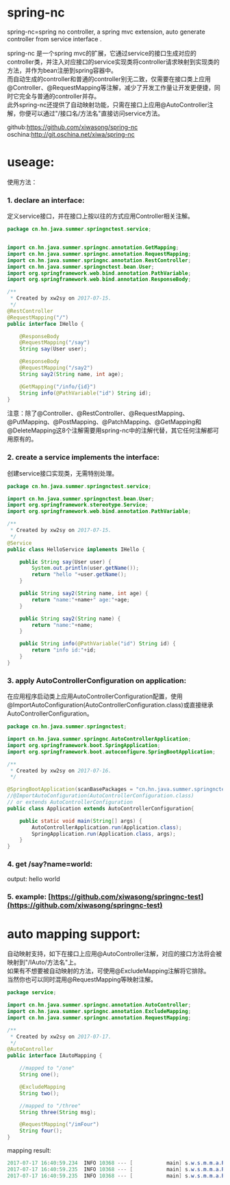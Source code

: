 # spring-nc
spring-nc=spring no controller, a spring mvc extension,  auto generate controller from service interface .

spring-nc 是一个spring mvc的扩展，它通过service的接口生成对应的controller类，并注入对应接口的service实现类将controller请求映射到实现类的方法，并作为bean注册到spring容器中。   
而自动生成的controller和普通的controller别无二致，仅需要在接口类上应用@Controller、@RequestMapping等注解，减少了开发工作量让开发更便捷，同时它完全与普通的controller并存。   
此外spring-nc还提供了自动映射功能，只需在接口上应用@AutoController注解，你便可以通过"/接口名/方法名"直接访问service方法。

github:https://github.com/xiwasong/spring-nc   
oschina:http://git.oschina.net/xiwa/spring-nc  

# useage:
使用方法：

### 1. declare an interface:
定义service接口，并在接口上按以往的方式应用Controller相关注解。

```java
package cn.hn.java.summer.springnctest.service;


import cn.hn.java.summer.springnc.annotation.GetMapping;
import cn.hn.java.summer.springnc.annotation.RequestMapping;
import cn.hn.java.summer.springnc.annotation.RestController;
import cn.hn.java.summer.springnctest.bean.User;
import org.springframework.web.bind.annotation.PathVariable;
import org.springframework.web.bind.annotation.ResponseBody;

/**
 * Created by xw2sy on 2017-07-15.
 */
@RestController
@RequestMapping("/")
public interface IHello {

    @ResponseBody
    @RequestMapping("/say")
    String say(User user);

    @ResponseBody
    @RequestMapping("/say2")
    String say2(String name, int age);

    @GetMapping("/info/{id}")
    String info(@PathVariable("id") String id);
}

```
注意：除了@Controller、@RestController、@RequestMapping、@PutMapping、@PostMapping、@PatchMapping、@GetMapping和@DeleteMapping这8个注解需要用spring-nc中的注解代替，其它任何注解都可用原有的。

### 2. create a service implements the interface:
创建service接口实现类，无需特别处理。

```java
package cn.hn.java.summer.springnctest.service;

import cn.hn.java.summer.springnctest.bean.User;
import org.springframework.stereotype.Service;
import org.springframework.web.bind.annotation.PathVariable;

/**
 * Created by xw2sy on 2017-07-15.
 */
@Service
public class HelloService implements IHello {

    public String say(User user) {
        System.out.println(user.getName());
        return "hello "+user.getName();
    }

    public String say2(String name, int age) {
        return "name:"+name+" age:"+age;
    }

    public String say2(String name) {
        return "name:"+name;
    }

    public String info(@PathVariable("id") String id) {
        return "info id:"+id;
    }
}

```

### 3. apply AutoControllerConfiguration on application:
在应用程序启动类上应用AutoControllerConfiguration配置，使用@ImportAutoConfiguration(AutoControllerConfiguration.class)或直接继承AutoControllerConfiguration。

```java
package cn.hn.java.summer.springnctest;

import cn.hn.java.summer.springnc.AutoControllerApplication;
import org.springframework.boot.SpringApplication;
import org.springframework.boot.autoconfigure.SpringBootApplication;

/**
 * Created by xw2sy on 2017-07-16.
 */

@SpringBootApplication(scanBasePackages = "cn.hn.java.summer.springnctest.service")
//@ImportAutoConfiguration(AutoControllerConfiguration.class)
// or extends AutoControllerConfiguration
public class Application extends AutoControllerConfiguration{

    public static void main(String[] args) {
        AutoControllerApplication.run(Application.class);
        SpringApplication.run(Application.class, args);
    }
}

```


### 4. get /say?name=world:
output: hello world

### 5. example: [https://github.com/xiwasong/springnc-test](https://github.com/xiwasong/springnc-test)

# auto mapping support: 
自动映射支持，如下在接口上应用@AutoController注解，对应的接口方法将会被映射到"/IAuto/方法名"上。  
如果有不想要被自动映射的方法，可使用@ExcludeMapping注解将它排除。  
当然你也可以同时混用@RequestMapping等映射注解。

```java
package service;

import cn.hn.java.summer.springnc.annotation.AutoController;
import cn.hn.java.summer.springnc.annotation.ExcludeMapping;
import cn.hn.java.summer.springnc.annotation.RequestMapping;

/**
 * Created by xw2sy on 2017-07-17.
 */
@AutoController
public interface IAutoMapping {

    //mapped to "/one"
    String one();

    @ExcludeMapping
    String two();

    //mapped to "/three"
    String three(String msg);

    @RequestMapping("/imFour")
    String four();
}

```
mapping result:
```java
2017-07-17 16:40:59.234  INFO 10368 --- [           main] s.w.s.m.m.a.RequestMappingHandlerMapping : Mapped "{[/imFour]}" onto public java.lang.String service.IAutoMappingController.four()
2017-07-17 16:40:59.235  INFO 10368 --- [           main] s.w.s.m.m.a.RequestMappingHandlerMapping : Mapped "{[/three]}" onto public java.lang.String service.IAutoMappingController.three(java.lang.String)
2017-07-17 16:40:59.235  INFO 10368 --- [           main] s.w.s.m.m.a.RequestMappingHandlerMapping : Mapped "{[/one]}" onto public java.lang.String service.IAutoMappingController.one()
```